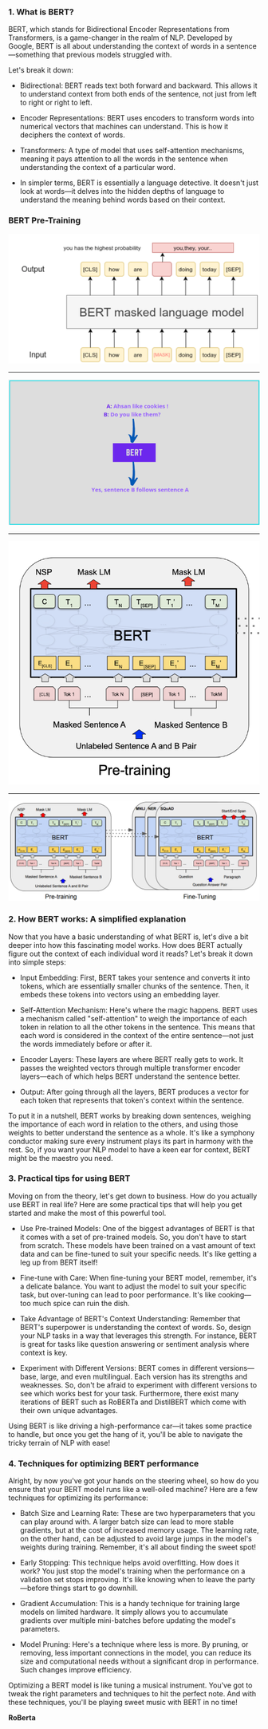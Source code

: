 ### 1. What is BERT?
BERT, which stands for Bidirectional Encoder Representations from Transformers, is a game-changer in the realm of NLP. Developed by Google, BERT is all about understanding the context of words in a sentence—something that previous models struggled with.

Let's break it down:

* Bidirectional: BERT reads text both forward and backward. This allows it to understand context from both ends of the sentence, not just from left to right or right to left.

* Encoder Representations: BERT uses encoders to transform words into numerical vectors that machines can understand. This is how it deciphers the context of words.

* Transformers: A type of model that uses self-attention mechanisms, meaning it pays attention to all the words in the sentence when understanding the context of a particular word.

* In simpler terms, BERT is essentially a language detective. It doesn't just look at words—it delves into the hidden depths of language to understand the meaning behind words based on their context.

### BERT Pre-Training

![](images/MLM.webp)
______________________________________________________________________________________________________________________________________________________________________________________________________
![](images/NSP.webp)

______________________________________________________________________________________________________________________________________________________________________________________________________
![](images/pre-training.webp)

______________________________________________________________________________________________________________________________________________________________________________________________________
![](images/finetuning.png)


### 2. How BERT works: A simplified explanation

Now that you have a basic understanding of what BERT is, let's dive a bit deeper into how this fascinating model works. How does BERT actually figure out the context of each individual word it reads? Let's break it down into simple steps:

* Input Embedding: First, BERT takes your sentence and converts it into tokens, which are essentially smaller chunks of the sentence. Then, it embeds these tokens into vectors using an embedding layer.
  
* Self-Attention Mechanism: Here's where the magic happens. BERT uses a mechanism called "self-attention" to weigh the importance of each token in relation to all the other tokens in the sentence. This means that each word is considered in the context of the entire sentence—not just the words immediately before or after it.

* Encoder Layers: These layers are where BERT really gets to work. It passes the weighted vectors through multiple transformer encoder layers—each of which helps BERT understand the sentence better.

*  Output: After going through all the layers, BERT produces a vector for each token that represents that token's context within the sentence.

To put it in a nutshell, BERT works by breaking down sentences, weighing the importance of each word in relation to the others, and using those weights to better understand the sentence as a whole. It's like a symphony conductor making sure every instrument plays its part in harmony with the rest. So, if you want your NLP model to have a keen ear for context, BERT might be the maestro you need.


### 3. Practical tips for using BERT
Moving on from the theory, let's get down to business. How do you actually use BERT in real life? Here are some practical tips that will help you get started and make the most of this powerful tool.

* Use Pre-trained Models: One of the biggest advantages of BERT is that it comes with a set of pre-trained models. So, you don't have to start from scratch. These models have been trained on a vast amount of text data and can be fine-tuned to suit your specific needs. It's like getting a leg up from BERT itself!

* Fine-tune with Care: When fine-tuning your BERT model, remember, it's a delicate balance. You want to adjust the model to suit your specific task, but over-tuning can lead to poor performance. It's like cooking—too much spice can ruin the dish.

* Take Advantage of BERT's Context Understanding: Remember that BERT's superpower is understanding the context of words. So, design your NLP tasks in a way that leverages this strength. For instance, BERT is great for tasks like question answering or sentiment analysis where context is key.

* Experiment with Different Versions: BERT comes in different versions—base, large, and even multilingual. Each version has its strengths and weaknesses. So, don't be afraid to experiment with different versions to see which works best for your task. Furthermore, there exist many iterations of BERT such as RoBERTa and DistilBERT which come with their own unique advantages.

Using BERT is like driving a high-performance car—it takes some practice to handle, but once you get the hang of it, you'll be able to navigate the tricky terrain of NLP with ease!


### 4. Techniques for optimizing BERT performance
Alright, by now you've got your hands on the steering wheel, so how do you ensure that your BERT model runs like a well-oiled machine? Here are a few techniques for optimizing its performance:

* Batch Size and Learning Rate: These are two hyperparameters that you can play around with. A larger batch size can lead to more stable gradients, but at the cost of increased memory usage. The learning rate, on the other hand, can be adjusted to avoid large jumps in the model's weights during training. Remember, it's all about finding the sweet spot!

* Early Stopping: This technique helps avoid overfitting. How does it work? You just stop the model's training when the performance on a validation set stops improving. It's like knowing when to leave the party—before things start to go downhill.

* Gradient Accumulation: This is a handy technique for training large models on limited hardware. It simply allows you to accumulate gradients over multiple mini-batches before updating the model's parameters.

* Model Pruning: Here's a technique where less is more. By pruning, or removing, less important connections in the model, you can reduce its size and computational needs without a significant drop in performance. Such changes improve efficiency.

Optimizing a BERT model is like tuning a musical instrument. You've got to tweak the right parameters and techniques to hit the perfect note. And with these techniques, you'll be playing sweet music with BERT in no time!


**RoBerta**


